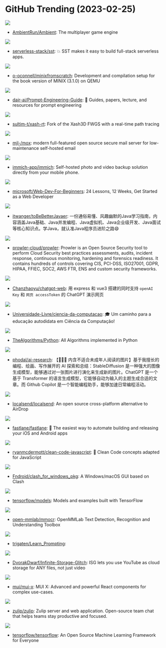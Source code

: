 # GitHub Trending (2023-02-25)

![](https://img.shields.io/badge/Rust-New%20458-green?style=flat-square&logo=appveyor)
- [AmbientRun/Ambient](https://github.com/AmbientRun/Ambient): The multiplayer game engine

![](https://img.shields.io/badge/JavaScript-New%2084-green?style=flat-square&logo=appveyor)
- [serverless-stack/sst](https://github.com/serverless-stack/sst): 💥 SST makes it easy to build full-stack serverless apps.

![](https://img.shields.io/badge/C-New%20454-green?style=flat-square&logo=appveyor)
- [o-oconnell/minixfromscratch](https://github.com/o-oconnell/minixfromscratch): Development and compilation setup for the book version of MINIX (3.1.0) on QEMU

![](https://img.shields.io/badge/Jupyter%20Notebook-New%201-green?style=flat-square&logo=appveyor)
- [dair-ai/Prompt-Engineering-Guide](https://github.com/dair-ai/Prompt-Engineering-Guide): 🐙 Guides, papers, lecture, and resources for prompt engineering

![](https://img.shields.io/badge/C-New%2087-green?style=flat-square&logo=appveyor)
- [sultim-t/xash-rt](https://github.com/sultim-t/xash-rt): Fork of the Xash3D FWGS with a real-time path tracing

![](https://img.shields.io/badge/Go-New%20610-green?style=flat-square&logo=appveyor)
- [mjl-/mox](https://github.com/mjl-/mox): modern full-featured open source secure mail server for low-maintenance self-hosted email

![](https://img.shields.io/badge/Dart-New%20255-green?style=flat-square&logo=appveyor)
- [immich-app/immich](https://github.com/immich-app/immich): Self-hosted photo and video backup solution directly from your mobile phone.

![](https://img.shields.io/badge/JavaScript-New%20180-green?style=flat-square&logo=appveyor)
- [microsoft/Web-Dev-For-Beginners](https://github.com/microsoft/Web-Dev-For-Beginners): 24 Lessons, 12 Weeks, Get Started as a Web Developer

![](https://img.shields.io/badge/Java-New%20133-green?style=flat-square&logo=appveyor)
- [itwanger/toBeBetterJavaer](https://github.com/itwanger/toBeBetterJavaer): 一份通俗易懂、风趣幽默的Java学习指南，内容涵盖Java基础、Java并发编程、Java虚拟机、Java企业级开发、Java面试等核心知识点。学Java，就认准Java程序员进阶之路😄

![](https://img.shields.io/badge/Python-New%2012-green?style=flat-square&logo=appveyor)
- [prowler-cloud/prowler](https://github.com/prowler-cloud/prowler): Prowler is an Open Source Security tool to perform Cloud Security best practices assessments, audits, incident response, continuous monitoring, hardening and forensics readiness. It contains hundreds of controls covering CIS, PCI-DSS, ISO27001, GDPR, HIPAA, FFIEC, SOC2, AWS FTR, ENS and custom security frameworks.

![](https://img.shields.io/badge/Vue-New%20132-green?style=flat-square&logo=appveyor)
- [Chanzhaoyu/chatgpt-web](https://github.com/Chanzhaoyu/chatgpt-web): 用 express 和 vue3 搭建的同时支持 `openAI Key` 和 `网页 accessToken` 的 ChatGPT 演示网页

![](https://img.shields.io/badge/none-New%20113-green?style=flat-square&logo=appveyor)
- [Universidade-Livre/ciencia-da-computacao](https://github.com/Universidade-Livre/ciencia-da-computacao): 🎓 Um caminho para a educação autodidata em Ciência da Computação!

![](https://img.shields.io/badge/Python-New%2065-green?style=flat-square&logo=appveyor)
- [TheAlgorithms/Python](https://github.com/TheAlgorithms/Python): All Algorithms implemented in Python

![](https://img.shields.io/badge/Jupyter%20Notebook-New%20280-green?style=flat-square&logo=appveyor)
- [phodal/ai-research](https://github.com/phodal/ai-research): 【🔞🔞🔞 内含不适合未成年人阅读的图片】基于我擅长的编程、绘画、写作展开的 AI 探索和总结：StableDiffusion 是一种强大的图像生成模型，能够通过对一张图片进行演化来生成新的图片。ChatGPT 是一个基于 Transformer 的语言生成模型，它能够自动为输入的主题生成合适的文章。而 Github Copilot 是一个智能编程助手，能够加速日常编程活动。

![](https://img.shields.io/badge/Dart-New%20247-green?style=flat-square&logo=appveyor)
- [localsend/localsend](https://github.com/localsend/localsend): An open source cross-platform alternative to AirDrop

![](https://img.shields.io/badge/Ruby-New%2011-green?style=flat-square&logo=appveyor)
- [fastlane/fastlane](https://github.com/fastlane/fastlane): 🚀 The easiest way to automate building and releasing your iOS and Android apps

![](https://img.shields.io/badge/JavaScript-New%20145-green?style=flat-square&logo=appveyor)
- [ryanmcdermott/clean-code-javascript](https://github.com/ryanmcdermott/clean-code-javascript): 🛁 Clean Code concepts adapted for JavaScript

![](https://img.shields.io/badge/none-New%2079-green?style=flat-square&logo=appveyor)
- [Fndroid/clash_for_windows_pkg](https://github.com/Fndroid/clash_for_windows_pkg): A Windows/macOS GUI based on Clash

![](https://img.shields.io/badge/Jupyter%20Notebook-New%205-green?style=flat-square&logo=appveyor)
- [tensorflow/models](https://github.com/tensorflow/models): Models and examples built with TensorFlow

![](https://img.shields.io/badge/Python-New%205-green?style=flat-square&logo=appveyor)
- [open-mmlab/mmocr](https://github.com/open-mmlab/mmocr): OpenMMLab Text Detection, Recognition and Understanding Toolbox

![](https://img.shields.io/badge/TeX-New%2017-green?style=flat-square&logo=appveyor)
- [trigaten/Learn_Prompting](https://github.com/trigaten/Learn_Prompting): 

![](https://img.shields.io/badge/Rust-New%201-green?style=flat-square&logo=appveyor)
- [DvorakDwarf/Infinite-Storage-Glitch](https://github.com/DvorakDwarf/Infinite-Storage-Glitch): ISG lets you use YouTube as cloud storage for ANY files, not just video

![](https://img.shields.io/badge/TypeScript-New%202-green?style=flat-square&logo=appveyor)
- [mui/mui-x](https://github.com/mui/mui-x): MUI X: Advanced and powerful React components for complex use-cases.

![](https://img.shields.io/badge/Python-New%203-green?style=flat-square&logo=appveyor)
- [zulip/zulip](https://github.com/zulip/zulip): Zulip server and web application. Open-source team chat that helps teams stay productive and focused.

![](https://img.shields.io/badge/C%2B%2B-New%2031-green?style=flat-square&logo=appveyor)
- [tensorflow/tensorflow](https://github.com/tensorflow/tensorflow): An Open Source Machine Learning Framework for Everyone

